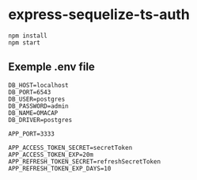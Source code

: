 # express-sequelize-ts-auth

`npm install`  
`npm start`

## Exemple .env file

```
DB_HOST=localhost
DB_PORT=6543
DB_USER=postgres
DB_PASSWORD=admin
DB_NAME=OMACAP
DB_DRIVER=postgres

APP_PORT=3333

APP_ACCESS_TOKEN_SECRET=secretToken
APP_ACCESS_TOKEN_EXP=20m
APP_REFRESH_TOKEN_SECRET=refreshSecretToken
APP_REFRESH_TOKEN_EXP_DAYS=10
```
